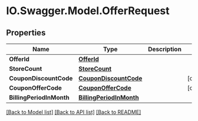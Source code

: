 # IO.Swagger.Model.OfferRequest
## Properties

Name | Type | Description | Notes
------------ | ------------- | ------------- | -------------
**OfferId** | [**OfferId**](OfferId.md) |  | 
**StoreCount** | [**StoreCount**](StoreCount.md) |  | 
**CouponDiscountCode** | [**CouponDiscountCode**](CouponDiscountCode.md) |  | [optional] 
**CouponOfferCode** | [**CouponOfferCode**](CouponOfferCode.md) |  | [optional] 
**BillingPeriodInMonth** | [**BillingPeriodInMonth**](BillingPeriodInMonth.md) |  | 

[[Back to Model list]](../README.md#documentation-for-models) [[Back to API list]](../README.md#documentation-for-api-endpoints) [[Back to README]](../README.md)

